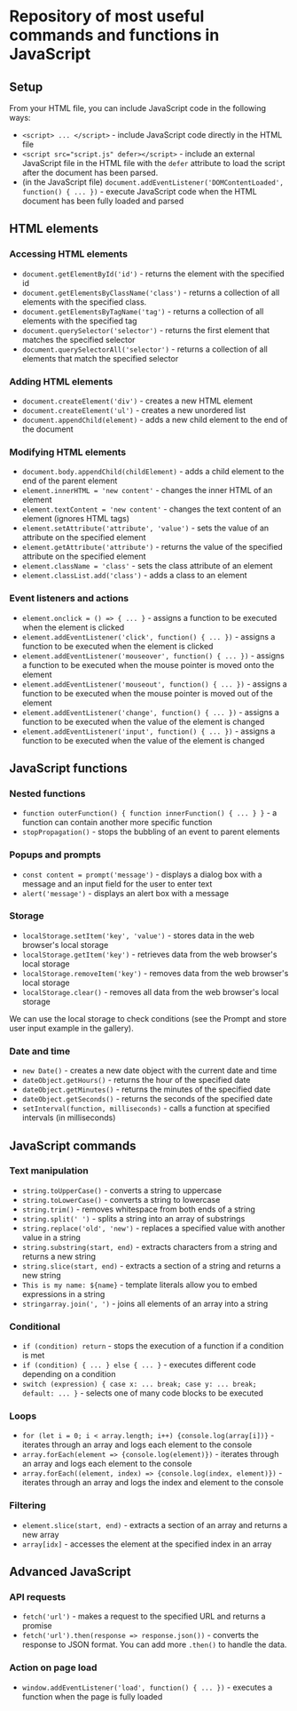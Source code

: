 # Repository of most useful commands and functions in JavaScript

## Setup

From your HTML file, you can include JavaScript code in the following ways:

- `<script> ... </script>` - include JavaScript code directly in the HTML file
- `<script src="script.js" defer></script>` - include an external JavaScript file in the HTML file with the `defer` attribute to load the script after the document has been parsed.
- (in the JavaScript file) `document.addEventListener('DOMContentLoaded', function() { ... })` - execute JavaScript code when the HTML document has been fully loaded and parsed


## HTML elements

### Accessing HTML elements

- `document.getElementById('id')` - returns the element with the specified id
- `document.getElementsByClassName('class')` - returns a collection of all elements with the specified class.
- `document.getElementsByTagName('tag')` - returns a collection of all elements with the specified tag
- `document.querySelector('selector')` - returns the first element that matches the specified selector
- `document.querySelectorAll('selector')` - returns a collection of all elements that match the specified selector

### Adding HTML elements

- `document.createElement('div')` - creates a new HTML element
- `document.createElement('ul')` - creates a new unordered list
- `document.appendChild(element)` - adds a new child element to the end of the document

### Modifying HTML elements

- `document.body.appendChild(childElement)` - adds a child element to the end of the parent element
- `element.innerHTML = 'new content'` - changes the inner HTML of an element
- `element.textContent = 'new content'` - changes the text content of an element (ignores HTML tags)
- `element.setAttribute('attribute', 'value')` - sets the value of an attribute on the specified element
- `element.getAttribute('attribute')` - returns the value of the specified attribute on the specified element
- `element.className = 'class'` - sets the class attribute of an element
- `element.classList.add('class')` - adds a class to an element

### Event listeners and actions

- `element.onclick = () => { ... }` - assigns a function to be executed when the element is clicked
- `element.addEventListener('click', function() { ... })` - assigns a function to be executed when the element is clicked
- `element.addEventListener('mouseover', function() { ... })` - assigns a function to be executed when the mouse pointer is moved onto the element
- `element.addEventListener('mouseout', function() { ... })` - assigns a function to be executed when the mouse pointer is moved out of the element
- `element.addEventListener('change', function() { ... })` - assigns a function to be executed when the value of the element is changed
- `element.addEventListener('input', function() { ... })` - assigns a function to be executed when the value of the element is changed

## JavaScript functions

### Nested functions

- `function outerFunction() { function innerFunction() { ... } }` - a function can contain another more specific function
- `stopPropagation()` - stops the bubbling of an event to parent elements

### Popups and prompts

- `const content = prompt('message')` - displays a dialog box with a message and an input field for the user to enter text
- `alert('message')` - displays an alert box with a message

### Storage

- `localStorage.setItem('key', 'value')` - stores data in the web browser's local storage
- `localStorage.getItem('key')` - retrieves data from the web browser's local storage
- `localStorage.removeItem('key')` - removes data from the web browser's local storage
- `localStorage.clear()` - removes all data from the web browser's local storage

We can use the local storage to check conditions (see the Prompt and store user input example in the gallery).

### Date and time

- `new Date()` - creates a new date object with the current date and time
- `dateObject.getHours()` - returns the hour of the specified date
- `dateObject.getMinutes()` - returns the minutes of the specified date
- `dateObject.getSeconds()` - returns the seconds of the specified date
- `setInterval(function, milliseconds)` - calls a function at specified intervals (in milliseconds)

## JavaScript commands

### Text manipulation

- `string.toUpperCase()` - converts a string to uppercase
- `string.toLowerCase()` - converts a string to lowercase
- `string.trim()` - removes whitespace from both ends of a string
- `string.split(' ')` - splits a string into an array of substrings
- `string.replace('old', 'new')` - replaces a specified value with another value in a string
- `string.substring(start, end)` - extracts characters from a string and returns a new string
- `string.slice(start, end)` - extracts a section of a string and returns a new string
- `This is my name: ${name}` - template literals allow you to embed expressions in a string
- `stringarray.join(', ')` - joins all elements of an array into a string

### Conditional

- `if (condition) return` - stops the execution of a function if a condition is met
- `if (condition) { ... } else { ... }` - executes different code depending on a condition
- `switch (expression) { case x: ... break; case y: ... break; default: ... }` - selects one of many code blocks to be executed

### Loops

- `for (let i = 0; i < array.length; i++) {console.log(array[i])}` - iterates through an array and logs each element to the console
- `array.forEach(element => {console.log(element)})` - iterates through an array and logs each element to the console
- `array.forEach((element, index) => {console.log(index, element)})` - iterates through an array and logs the index and element to the console

### Filtering

- `element.slice(start, end)` - extracts a section of an array and returns a new array
- `array[idx]` - accesses the element at the specified index in an array

## Advanced JavaScript

### API requests

- `fetch('url')` - makes a request to the specified URL and returns a promise
- `fetch('url').then(response => response.json())` - converts the response to JSON format. You can add more `.then()` to handle the data.

### Action on page load

- `window.addEventListener('load', function() { ... })` - executes a function when the page is fully loaded
